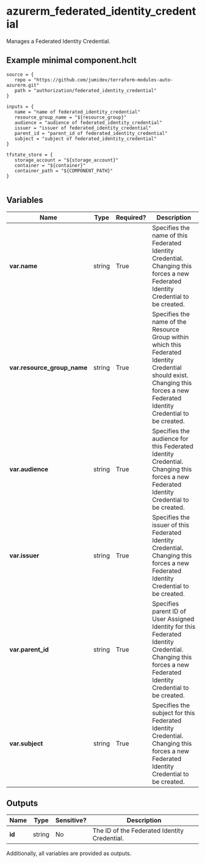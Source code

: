 # azurerm_federated_identity_credential

Manages a Federated Identity Credential.

## Example minimal component.hclt

```hcl
source = {
   repo = "https://github.com/jumidev/terraform-modules-auto-azurerm.git" 
   path = "authorization/federated_identity_credential" 
}

inputs = {
   name = "name of federated_identity_credential" 
   resource_group_name = "${resource_group}" 
   audience = "audience of federated_identity_credential" 
   issuer = "issuer of federated_identity_credential" 
   parent_id = "parent_id of federated_identity_credential" 
   subject = "subject of federated_identity_credential" 
}

tfstate_store = {
   storage_account = "${storage_account}" 
   container = "${container}" 
   container_path = "${COMPONENT_PATH}" 
}


```

## Variables

| Name | Type | Required? |  Description |
| ---- | ---- | --------- |  ----------- |
| **var.name** | string | True | Specifies the name of this Federated Identity Credential. Changing this forces a new Federated Identity Credential to be created. | 
| **var.resource_group_name** | string | True | Specifies the name of the Resource Group within which this Federated Identity Credential should exist. Changing this forces a new Federated Identity Credential to be created. | 
| **var.audience** | string | True | Specifies the audience for this Federated Identity Credential. Changing this forces a new Federated Identity Credential to be created. | 
| **var.issuer** | string | True | Specifies the issuer of this Federated Identity Credential. Changing this forces a new Federated Identity Credential to be created. | 
| **var.parent_id** | string | True | Specifies parent ID of User Assigned Identity for this Federated Identity Credential. Changing this forces a new Federated Identity Credential to be created. | 
| **var.subject** | string | True | Specifies the subject for this Federated Identity Credential. Changing this forces a new Federated Identity Credential to be created. | 



## Outputs

| Name | Type | Sensitive? | Description |
| ---- | ---- | --------- | --------- |
| **id** | string | No  | The ID of the Federated Identity Credential. | 

Additionally, all variables are provided as outputs.
